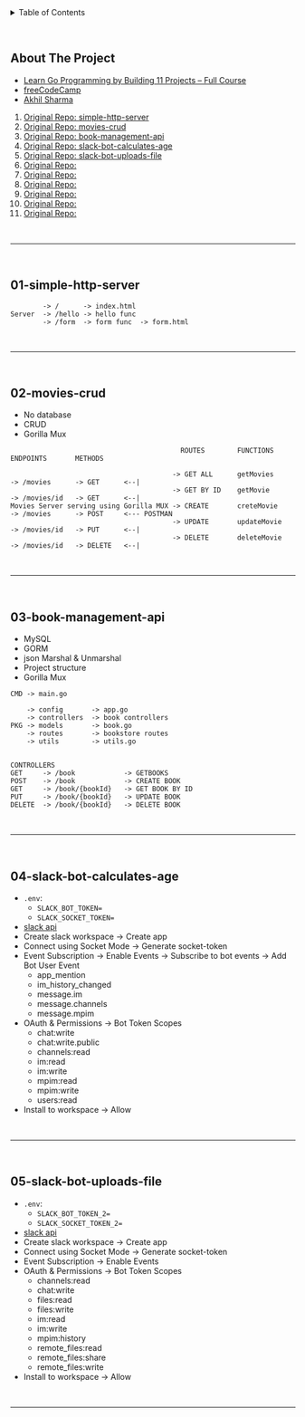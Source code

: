 <details>
  <summary>Table of Contents</summary>
  <ol>
    <li><a href="#about-the-project">About The Project</a></li>
    <li><a href="#01-simple-http-server">01-simple-http-server</a></li>
    <li><a href="#02-movies-crud">02-movies-crud</a></li>
    <li><a href="#03-book-management-api">03-book-management-api</a></li>
    <li><a href="#04-slack-bot-calculates-age">04-slack-bot-calculates-age</a></li>
    <li><a href="#05-slack-bot-uploads-file">05-slack-bot-uploads-file</a></li>
  </ol>
</details>

&nbsp;

## About The Project

- [Learn Go Programming by Building 11 Projects – Full Course](https://www.youtube.com/watch?v=jFfo23yIWac)
- [freeCodeCamp](https://www.freecodecamp.org/)
- [Akhil Sharma](https://github.com/AkhilSharma90)

1. [Original Repo: simple-http-server](https://github.com/AkhilSharma90/simple-http-server-GO)
2. [Original Repo: movies-crud](https://github.com/AkhilSharma90?tab=repositories&type=source)
3. [Original Repo: book-management-api](https://github.com/AkhilSharma90/Golang-MySQL-CRUD-Bookstore-Management-API)
4. [Original Repo: slack-bot-calculates-age](https://github.com/AkhilSharma90/GO-Slackbot-Calculates-Age)
5. [Original Repo: slack-bot-uploads-file](https://github.com/AkhilSharma90/GO-SlackBot-Uploads-File)
6. [Original Repo: ]()
7. [Original Repo: ]()
8. [Original Repo: ]()
9. [Original Repo: ]()
10. [Original Repo: ]()
11. [Original Repo: ]()

&nbsp;

---

&nbsp;

## 01-simple-http-server

```
        -> /      -> index.html
Server  -> /hello -> hello func
        -> /form  -> form func  -> form.html
```

&nbsp;

---

&nbsp;

## 02-movies-crud

- No database
- CRUD
- Gorilla Mux

```
                                          ROUTES        FUNCTIONS     ENDPOINTS       METHODS

                                        -> GET ALL      getMovies     -> /movies      -> GET      <--|
                                        -> GET BY ID    getMovie      -> /movies/id   -> GET      <--|
Movies Server serving using Gorilla MUX -> CREATE       creteMovie    -> /movies      -> POST     <--- POSTMAN
                                        -> UPDATE       updateMovie   -> /movies/id   -> PUT      <--|
                                        -> DELETE       deleteMovie   -> /movies/id   -> DELETE   <--|
```

&nbsp;

---

&nbsp;

## 03-book-management-api

- MySQL
- GORM
- json Marshal & Unmarshal
- Project structure
- Gorilla Mux

```
CMD -> main.go

    -> config       -> app.go
    -> controllers  -> book controllers
PKG -> models       -> book.go
    -> routes       -> bookstore routes
    -> utils        -> utils.go


CONTROLLERS
GET     -> /book            -> GETBOOKS
POST    -> /book            -> CREATE BOOK
GET     -> /book/{bookId}   -> GET BOOK BY ID
PUT     -> /book/{bookId}   -> UPDATE BOOK
DELETE  -> /book/{bookId}   -> DELETE BOOK
```

&nbsp;

---

&nbsp;

## 04-slack-bot-calculates-age

- `.env`:
  - `SLACK_BOT_TOKEN=`
  - `SLACK_SOCKET_TOKEN=`
- [slack api](https://api.slack.com/)
- Create slack workspace -> Create app
- Connect using Socket Mode -> Generate socket-token
- Event Subscription -> Enable Events -> Subscribe to bot events -> Add Bot User Event
  - app_mention
  - im_history_changed
  - message.im
  - message.channels
  - message.mpim
- OAuth & Permissions -> Bot Token Scopes
  - chat:write
  - chat:write.public
  - channels:read
  - im:read
  - im:write
  - mpim:read
  - mpim:write
  - users:read
- Install to workspace -> Allow

&nbsp;

---

&nbsp;

## 05-slack-bot-uploads-file

- `.env`:
  - `SLACK_BOT_TOKEN_2=`
  - `SLACK_SOCKET_TOKEN_2=`
- [slack api](https://api.slack.com/)
- Create slack workspace -> Create app
- Connect using Socket Mode -> Generate socket-token
- Event Subscription -> Enable Events
- OAuth & Permissions -> Bot Token Scopes
  - channels:read
  - chat:write
  - files:read
  - files:write
  - im:read
  - im:write
  - mpim:history
  - remote_files:read
  - remote_files:share
  - remote_files:write
- Install to workspace -> Allow

&nbsp;

---

&nbsp;
